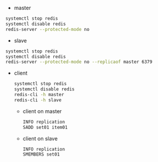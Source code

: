 - master
```sh
systemctl stop redis
systemctl disable redis
redis-server --protected-mode no
```

- slave
```sh
systemctl stop redis
systemctl disable redis
redis-server --protected-mode no --replicaof master 6379
```

- client
    ```sh
    systemctl stop redis
    systemctl disable redis
    redis-cli -h master
    redis-cli -h slave
    ```
    - client on master
        ```sh
        INFO replication
        SADD set01 item01
        ```
    - client on slave
        ```sh
        INFO replication
        SMEMBERS set01
        ```
